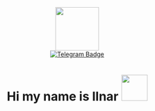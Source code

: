 <div id="header" align="center">
  <img src="https://i.giphy.com/media/v1.Y2lkPTc5MGI3NjExcmU2emJ4d280cG1xOHZtMW00dTlhYno5Y2EzMWwyazh3ZHhidDVqNSZlcD12MV9pbnRlcm5hbF9naWZfYnlfaWQmY3Q9dHM/Uaxj062PavgqZRhVkS/giphy.gif" width="100"/>
</div>
<div id="badges" align="center">
  <a href = "https://t.me/Ilnarq">
    <img src = "https://img.shields.io/badge/Telegram-blue?logo=Telegram&logoColor=white&style=for-the-badge" alt="Telegram Badge"/>
    </a>
</div>
<div id="badges" align="center">
<img src = "https://komarev.com/ghpvc/?username=qilnarq&style=flat-square&color=blue" alt=""/>
  <h1>
  Hi my name is Ilnar
  <img src="https://i.giphy.com/media/v1.Y2lkPTc5MGI3NjExOWNyam11dGg5a2I5cW5vdnlhcnR1YXI3MjlvMmdoMmtjZzN0cmlydSZlcD12MV9pbnRlcm5hbF9naWZfYnlfaWQmY3Q9cw/hvRJCLFzcasrR4ia7z/giphy.gif" width="60px"/>
</h1>
<div/>
